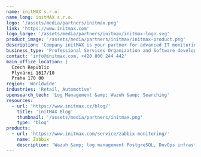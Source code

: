 ```yaml
---
name: initMAX s.r.o.
name_long: initMAX s.r.o.
logo: '/assets/media/partners/initmax.png'
link: 'https://www.initmax.com'
logo_large: '/assets/media/partners/initmax/initmax-logo.svg'
product_image: '/assets/media/partners/initmax/initmax-product.png'
description: 'Company initMAX is your partner for advanced IT monitoring'
business_type: 'Professional Services Organization and Software developers'
contact: 'info@initmax.com, +420 800 244 442'
main_office_location: |
  Czech Republic
  Plynární 1617/10
  Praha 170 00
region: 'Worldwide'
industries: 'Retail, Automotive'
opensearch_tech: 'Log Management &amp; Wazuh &amp; Searching'
resources: 
  - url: 'https://www.initmax.cz/blog/'
    title: 'initMAX Blog'
    thumbnail: '/assets/media/partners/initmax.png'
    type: 'blog'
products:
  - url: 'https://www.initmax.com/service/zabbix-monitoring/'
    name: Zabbix
    description: 'Wazuh &amp; log management PostgreSQL, DevOps infrastructure form the secure and stable foundation of the most successful companies.'
---
```


